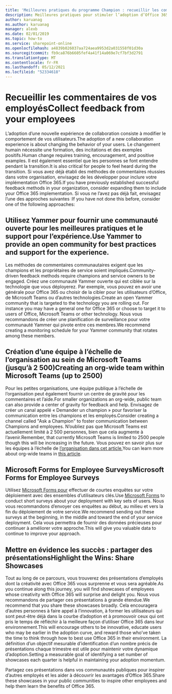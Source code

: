 ```yaml
---
title: 'Meilleures pratiques du programme Champion : recueillir les commentaires'
description: Meilleures pratiques pour stimuler l’adoption d’Office 365.
author: karuanag
ms.author: karuanag
manager: alexb
ms.date: 02/01/2019
ms.topic: how-to
ms.service: sharepoint-online
ms.openlocfilehash: a4839b026037aa724aea9953d2a031558f01d30a
ms.sourcegitcommit: fb9ca876b6605fef4a41f14a069e7cf7bf3d2791
ms.translationtype: MT
ms.contentlocale: fr-FR
ms.lasthandoff: 05/12/2021
ms.locfileid: "52334618"
---
```

# <a name="collect-feedback-from-your-employees"></a><span data-ttu-id="8f218-103">Recueillir les commentaires de vos employés</span><span class="sxs-lookup"><span data-stu-id="8f218-103">Collect feedback from your employees</span></span>

<span data-ttu-id="8f218-104">L’adoption d’une nouvelle expérience de collaboration consiste à modifier le comportement de vos utilisateurs.</span><span class="sxs-lookup"><span data-stu-id="8f218-104">The adoption of a new collaboration experience is about changing the behavior of your users.</span></span> <span data-ttu-id="8f218-105">Le changement humain nécessite une formation, des incitations et des exemples positifs.</span><span class="sxs-lookup"><span data-stu-id="8f218-105">Human change requires training, encouragement, and positive examples.</span></span> <span data-ttu-id="8f218-106">Il est également essentiel que les personnes se font entendre pendant la transition.</span><span class="sxs-lookup"><span data-stu-id="8f218-106">It is also critical for people to feel heard during the transition.</span></span> <span data-ttu-id="8f218-107">Si vous avez déjà établi des méthodes de commentaires réussies dans votre organisation, envisagez de les développer pour inclure votre implémentation Office 365.</span><span class="sxs-lookup"><span data-stu-id="8f218-107">If you have previously established successful feedback methods in your organization, consider expanding them to include your Office 365 implementation.</span></span> <span data-ttu-id="8f218-108">Si vous ne l’avez pas déjà fait, envisagez l’une des approches suivantes :</span><span class="sxs-lookup"><span data-stu-id="8f218-108">If you have not done this before, consider one of the following approaches:</span></span>

## <a name="use-yammer-to-provide-an-open-community-for-best-practices-and-support-for-the-experience"></a><span data-ttu-id="8f218-109">Utilisez Yammer pour fournir une communauté ouverte pour les meilleures pratiques et le support pour l’expérience.</span><span class="sxs-lookup"><span data-stu-id="8f218-109">Use Yammer to provide an open community for best practices and support for the experience.</span></span>
<span data-ttu-id="8f218-110">Les méthodes de commentaires communautaires exigent que les champions et les propriétaires de service soient impliqués.</span><span class="sxs-lookup"><span data-stu-id="8f218-110">Community-driven feedback methods require champions and service owners to be engaged.</span></span> <span data-ttu-id="8f218-111">Créez une communauté Yammer ouverte qui est ciblée sur la technologie que vous déployerez.  Par exemple, vous pouvez en avoir une générale pour Office 365 ou choisir de la cibler pour les utilisateurs d’Office, de Microsoft Teams ou d’autres technologies.</span><span class="sxs-lookup"><span data-stu-id="8f218-111">Create an open Yammer community that is targeted to the technology you are rolling out.  For instance you may have a general one for Office 365 or choose to target it to users of Office, Microsoft Teams or other technology.</span></span>  <span data-ttu-id="8f218-112">Nous vous recommandons de créer une planification de surveillance pour votre communauté Yammer qui pivote entre ces membres.</span><span class="sxs-lookup"><span data-stu-id="8f218-112">We recommend creating a monitoring schedule for your Yammer community that rotates among these members.</span></span> 

## <a name="creating-an-org-wide-team-within-microsoft-teams-up-to-2500"></a><span data-ttu-id="8f218-113">Création d’une équipe à l’échelle de l’organisation au sein de Microsoft Teams (jusqu’à 2 500)</span><span class="sxs-lookup"><span data-stu-id="8f218-113">Creating an org-wide team within Microsoft Teams (up to 2500)</span></span>
<span data-ttu-id="8f218-114">Pour les petites organisations, une équipe publique à l’échelle de l’organisation peut également fournir un centre de gravité pour les commentaires et l’aide.</span><span class="sxs-lookup"><span data-stu-id="8f218-114">For smaller organizations an org-wide, public team can also provide a center of gravity for feedback and help.</span></span>  <span data-ttu-id="8f218-115">Envisagez de créer un canal appelé « Demander un champion » pour favoriser la communication entre les champions et les employés.</span><span class="sxs-lookup"><span data-stu-id="8f218-115">Consider creating a channel called "Ask a Champion" to foster communication between Champions and employees.</span></span>  <span data-ttu-id="8f218-116">N’oubliez pas que Microsoft Teams est actuellement limité à 2 500 personnes, bien que cela augmente à l’avenir.</span><span class="sxs-lookup"><span data-stu-id="8f218-116">Remember, that currently Microsoft Teams is limited to 2500 people though this will be increasing in the future.</span></span> <span data-ttu-id="8f218-117">Vous pouvez en savoir plus sur les équipes à l’échelle de [l’organisation dans cet article.](/microsoftteams/create-an-org-wide-team)</span><span class="sxs-lookup"><span data-stu-id="8f218-117">You can learn more about org-wide teams in [this article](/microsoftteams/create-an-org-wide-team).</span></span> 

## <a name="microsoft-forms-for-employee-surveys"></a><span data-ttu-id="8f218-118">Microsoft Forms for Employee Surveys</span><span class="sxs-lookup"><span data-stu-id="8f218-118">Microsoft Forms for Employee Surveys</span></span>

<span data-ttu-id="8f218-119">Utilisez [Microsoft Forms pour](https://support.office.com/forms) effectuer de courtes enquêtes sur votre déploiement avec des ensembles d’utilisateurs clés.</span><span class="sxs-lookup"><span data-stu-id="8f218-119">Use [Microsoft Forms](https://support.office.com/forms) to conduct short surveys about your deployment with key sets of users.</span></span>  <span data-ttu-id="8f218-120">Nous vous recommandons d’envoyer ces enquêtes au début, au milieu et vers la fin du déploiement de votre service.</span><span class="sxs-lookup"><span data-stu-id="8f218-120">We recommend sending out these surveys at the beginning, in the middle and toward the end of your service deployment.</span></span>  <span data-ttu-id="8f218-121">Cela vous permettra de fournir des données précieuses pour continuer à améliorer votre approche.</span><span class="sxs-lookup"><span data-stu-id="8f218-121">This will give you valuable data to continue to improve your approach.</span></span>  

## <a name="highlight-the-wins-share-showcases"></a><span data-ttu-id="8f218-122">Mettre en évidence les succès : partager des présentations</span><span class="sxs-lookup"><span data-stu-id="8f218-122">Highlight the Wins: Share Showcases</span></span>
<span data-ttu-id="8f218-123">Tout au long de ce parcours, vous trouverez des présentations d’employés dont la créativité avec Office 365 vous surprenne et vous sera agréable.</span><span class="sxs-lookup"><span data-stu-id="8f218-123">As you continue along this journey, you will find showcases of employees whose creativity with Office 365 will surprise and delight you.</span></span> <span data-ttu-id="8f218-124">Nous vous recommandons de partager ces présentations à grande étendue.</span><span class="sxs-lookup"><span data-stu-id="8f218-124">We recommend that you share these showcases broadly.</span></span> <span data-ttu-id="8f218-125">Cela encouragera d’autres personnes à faire appel à l’innovation, à former les utilisateurs qui sont peut-être déjà dans la courbe d’adoption et à promouvoir ceux qui ont pris le temps de réfléchir à la meilleure façon d’utiliser Office 365 dans leur environnement.</span><span class="sxs-lookup"><span data-stu-id="8f218-125">This will encourage others to be innovative, educate users who may be earlier in the adoption curve, and reward those who’ve taken the time to think through how to best use Office 365 in their environment.</span></span> <span data-ttu-id="8f218-126">La définition d’un objectif mesurable d’identification d’un nombre précis de présentations chaque trimestre est utile pour maintenir votre dynamique d’adoption.</span><span class="sxs-lookup"><span data-stu-id="8f218-126">Setting a measurable goal of identifying a set number of showcases each quarter is helpful in maintaining your adoption momentum.</span></span>

<span data-ttu-id="8f218-127">Partagez ces présentations dans vos communautés publiques pour inspirer d’autres employés et les aider à découvrir les avantages d’Office 365.</span><span class="sxs-lookup"><span data-stu-id="8f218-127">Share these showcases in your public communities to inspire other employees and help them learn the benefits of Office 365.</span></span>